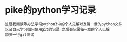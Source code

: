 # pike的python学习记录
    这是我阅读笨办法学习python3中的个人见解以及每一章的python文件
    以及自己学习如何使用git的记录 之后会记录每一章的个人见解
    加多一行git测试
